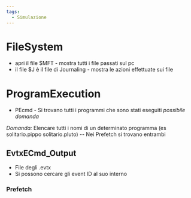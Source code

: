 ```yaml
---
tags:
  - Simulazione
---
```


# FileSystem

- apri il file $MFT - mostra tutti i file passati sul pc
- il file $J è il file di Journaling - mostra le azioni effettuate sui file

# ProgramExecution

- PEcmd - Si trovano tutti i programmi che sono stati eseguiti *possibile domanda*

*Domanda:* Elencare tutti i nomi di un determinato programma (es solitario.pippo solitario.pluto) -- Nei Prefetch si trovano entrambi


## EvtxECmd_Output

- File degli .evtx
- Si possono cercare gli event ID al suo interno
### Prefetch